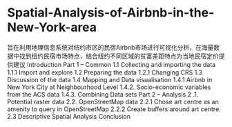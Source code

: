 # Spatial-Analysis-of-Airbnb-in-the-New-York-area

旨在利用地理信息系统对纽约市区的民宿Airbnb市场进行可视化分析，在海量数据中找到纽约民宿市场特点，结合纽约不同区域的贫富差距特点为当地民宿定价提供建议
Introduction
Part 1 – Common
1.1 Collecting and importing the data
1.1.1 Import and explore
1.2 Preparing the data
1.2.1 Changing CRS
1.3 Discussion of the data
1.4 Mapping and Data visualisation
1.4.1 Airbnb in New York City at Neighbourhood Level
1.4.2. Socio-economic variables from the ACS data
1.4.3. Combining Data sets
Part 2 – Analysis
2 .1. Potential raster data
2.2. OpenStreetMap data
2.2.1 Chose art centre as an amenity to query in OpenStreetMap
2.2.2 Create buffers around art centre.
2.3 Descriptive Spatial Analysis
Conclusion
